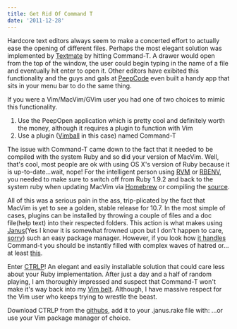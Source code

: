```yaml
---
title: Get Rid Of Command T
date: '2011-12-28'
---
```


Hardcore text editors always seem to make a concerted effort to actually ease
the opening of different files. Perhaps the most elegant solution was
implemented by [Textmate][macromates] by hitting Command-T. A drawer would open
from the top of the window, the user could begin typing in the name of a file
and eventually hit enter to open it. Other editors have exibited this
functionality and the guys and gals at [PeepCode][peepcode] even built a handy
app that sits in your menu bar to do the same thing.

If you were a Vim/MacVim/GVim user you had one of two choices to mimic this
functionality.

1. Use the PeepOpen application which is pretty cool and definitely worth the
	 money, although it requires a plugin to function with Vim
1. Use a plugin ([Vimball][vim] in this case) named Command-T

The issue with Command-T came down to the fact that it needed to be compiled
with the system Ruby and so did your version of MacVim. Well, that's cool, most
people are ok with using OS X's version of Ruby because it is up-to-date…wait,
nope! For the intelligent person using [RVM][beginrescueend] or
[RBENV][github], you needed to make sure to switch off from Ruby 1.9.2 and back
to the system ruby when updating MacVim via [Homebrew][github 2] or compiling
the [source][github 3].

All of this was a serious pain in the ass, trip-plicated by the fact that
MacVim is yet to see a golden, stable release for 10.7. In the most simple of
cases, plugins can be installed by throwing a couple of files and a doc
file(help text) into their respected folders. This action is what makes using
[Janus][github 4](Yes I know it is somewhat frowned upon but I don't happen to
care, [sorry][bp]) such an easy package manager. However, if you look how [it
handles][github 5] Command-t you should be instantly filled with complex waves
of hatred or…at least [this][youtu].

Enter [CTRLP][github 6]! An elegant and easily installable solution that could
care less about your Ruby implementation. After just a day and a half of random
playing, I am thoroughly impressed and suspect that Command-T won't make it's
way back into my [Vim belt][the-joke-box]. Although, I have massive respect for
the Vim user who keeps trying to wrestle the beast.

Download CTRLP from the [githubs][github 6], add it to your .janus.rake file
with:  <script src="https://gist.github.com/2644583.js?file=old
style"></script> ...or use your Vim package manager of choice.

[beginrescueend]: https://rvm.beginrescueend.com/
[bp]: http://1.bp.blogspot.com/_wb8bAl1P-N0/R_5tFHW0prI/AAAAAAAAB-4/YWb6ZKvtFTY/s1600/haters-1.jpg
[github]: https://github.com/sstephenson/rbenv
[github 2]: http://mxcl.github.com/homebrew/
[github 3]: https://github.com/b4winckler/macvim
[github 4]: https://github.com/carlhuda/janus
[github 5]: https://github.com/carlhuda/janus/blob/master/Rakefile
[github 6]: https://github.com/kien/ctrlp.vim
[macromates]: http://macromates.com/
[peepcode]: http://peepcode.com/products/peepopen
[the-joke-box]: http://www.the-joke-box.com/pictures/tomahawk-utility-belt.jpg
[vim]: http://www.vim.org/scripts/script.php?script_id=1502
[youtu]: http://youtu.be/-JFfN5pKzFU
